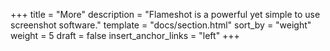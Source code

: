 +++
title = "More"
description = "Flameshot is a powerful yet simple to use screenshot software."
template = "docs/section.html"
sort_by = "weight"
weight = 5
draft = false
insert_anchor_links = "left"
+++
